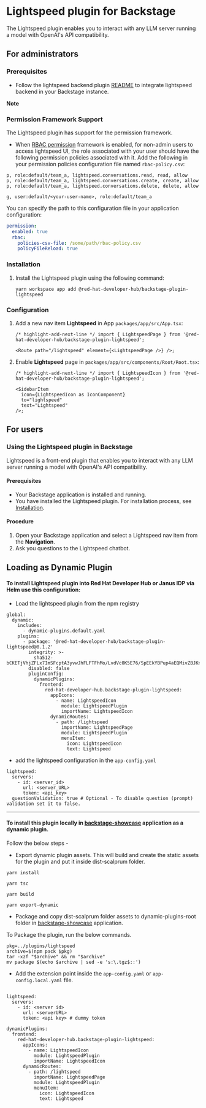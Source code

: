 # Lightspeed plugin for Backstage

The Lightspeed plugin enables you to interact with any LLM server running a model with OpenAI's API compatibility.

## For administrators

### Prerequisites

- Follow the lightspeed backend plugin [README](https://github.com/redhat-developer/rhdh-plugins/blob/main/workspaces/lightspeed/plugins/lightspeed-backend/README.md) to integrate lightspeed backend in your Backstage instance.

**Note**

### Permission Framework Support

The Lightspeed plugin has support for the permission framework.

- When [RBAC permission](https://github.com/backstage/community-plugins/tree/main/workspaces/rbac/plugins/rbac-backend#installation) framework is enabled, for non-admin users to access lightspeed UI, the role associated with your user should have the following permission policies associated with it. Add the following in your permission policies configuration file named `rbac-policy.csv`:

```CSV
p, role:default/team_a, lightspeed.conversations.read, read, allow
p, role:default/team_a, lightspeed.conversations.create, create, allow
p, role:default/team_a, lightspeed.conversations.delete, delete, allow

g, user:default/<your-user-name>, role:default/team_a

```

You can specify the path to this configuration file in your application configuration:

```yaml
permission:
  enabled: true
  rbac:
    policies-csv-file: /some/path/rbac-policy.csv
    policyFileReload: true
```

### Installation

1. Install the Lightspeed plugin using the following command:

   ```console
   yarn workspace app add @red-hat-developer-hub/backstage-plugin-lightspeed
   ```

### Configuration

1. Add a new nav item **Lightspeed** in App `packages/app/src/App.tsx`:

   ```tsx title="packages/app/src/components/App.tsx"
   /* highlight-add-next-line */ import { LightspeedPage } from '@red-hat-developer-hub/backstage-plugin-lightspeed';

   <Route path="/lightspeed" element={<LightspeedPage />} />;
   ```

2. Enable **Lightspeed** page in `packages/app/src/components/Root/Root.tsx`:

   ```tsx title="packages/app/src/components/Root/Root.tsx"
   /* highlight-add-next-line */ import { LightspeedIcon } from '@red-hat-developer-hub/backstage-plugin-lightspeed';

   <SidebarItem
     icon={LightspeedIcon as IconComponent}
     to="lightspeed"
     text="Lightspeed"
   />;
   ```

## For users

### Using the Lightspeed plugin in Backstage

Lightspeed is a front-end plugin that enables you to interact with any LLM server running a model with OpenAI's API compatibility.

#### Prerequisites

- Your Backstage application is installed and running.
- You have installed the Lightspeed plugin. For installation process, see [Installation](#installation).

#### Procedure

1. Open your Backstage application and select a Lightspeed nav item from the **Navigation**.
2. Ask you questions to the Lightspeed chatbot.

## Loading as Dynamic Plugin

#### To install Lightspeed plugin into Red Hat Developer Hub or Janus IDP via Helm use this configuration:

- Load the lightspeed plugin from the npm registry

```
global:
  dynamic:
    includes:
      - dynamic-plugins.default.yaml
    plugins:
      - package: '@red-hat-developer-hub/backstage-plugin-lightspeed@0.1.2'
        integrity: >-
          sha512-bCKETjVhjZFLx7ImSFcptA3yvwJhFLFTFhMo/LvdVc0K5E76/SpEEkYBPup4aEQMivZBJKn0iVQFBuduChCDpA==
        disabled: false
        pluginConfig:
          dynamicPlugins:
            frontend:
              red-hat-developer-hub.backstage-plugin-lightspeed:
                appIcons:
                  - name: LightspeedIcon
                    module: LightspeedPlugin
                    importName: LightspeedIcon
                dynamicRoutes:
                  - path: /lightspeed
                    importName: LightspeedPage
                    module: LightspeedPlugin
                    menuItem:
                      icon: LightspeedIcon
                      text: Lightspeed
```

- add the lightspeed configuration in the `app-config.yaml`

```
lightspeed:
  servers:
    - id: <server_id>
      url: <server_URL>
      token: <api_key>
  questionValidation: true # Optional - To disable question (prompt) validation set it to false.
```

---

#### To install this plugin locally in [backstage-showcase](https://github.com/janus-idp/backstage-showcase) application as a dynamic plugin.

Follow the below steps -

- Export dynamic plugin assets. This will build and create the static assets for the plugin and put it inside dist-scalprum folder.

`yarn install`

`yarn tsc`

`yarn build`

`yarn export-dynamic`

- Package and copy dist-scalprum folder assets to dynamic-plugins-root folder in [backstage-showcase](https://github.com/janus-idp/backstage-showcase) application.

To Package the plugin, run the below commands.

```
pkg=../plugins/lightspeed
archive=$(npm pack $pkg)
tar -xzf "$archive" && rm "$archive"
mv package $(echo $archive | sed -e 's:\.tgz$::')
```

- Add the extension point inside the `app-config.yaml` or `app-config.local.yaml` file.

```

lightspeed:
  servers:
    - id: <server id>
      url: <serverURL>
      token: <api key> # dummy token

dynamicPlugins:
  frontend:
    red-hat-developer-hub.backstage-plugin-lightspeed:
      appIcons:
        - name: LightspeedIcon
          module: LightspeedPlugin
          importName: LightspeedIcon
      dynamicRoutes:
        - path: /lightspeed
          importName: LightspeedPage
          module: LightspeedPlugin
          menuItem:
            icon: LightspeedIcon
            text: Lightspeed

```
